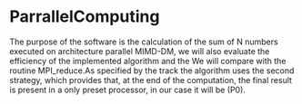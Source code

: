 # ParrallelComputing

The purpose of the software is the calculation of the sum of N numbers executed on architecture parallel MIMD-DM, we will also evaluate the efficiency of the implemented algorithm and the
We will compare with the routine MPI_reduce.As specified by the track the algorithm uses the second strategy, which provides that, at the end of the computation, the final result is present in a only preset processor, in our case it will be (P0).
